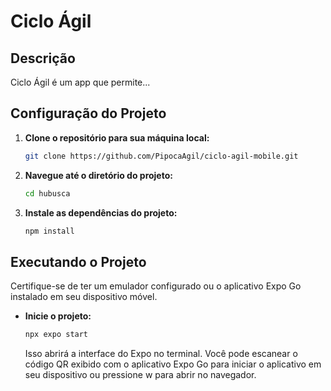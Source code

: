 # Ciclo Ágil

 ## Descrição
Ciclo Ágil é um app que permite...

## Configuração do Projeto

1. **Clone o repositório para sua máquina local:**

    ```bash
    git clone https://github.com/PipocaAgil/ciclo-agil-mobile.git
    ```

2. **Navegue até o diretório do projeto:**

    ```bash
    cd hubusca
    ```

3. **Instale as dependências do projeto:**

    ```bash
    npm install
    ```

## Executando o Projeto

Certifique-se de ter um emulador configurado ou o aplicativo Expo Go instalado em seu dispositivo móvel.

- **Inicie o projeto:**

    ```bash
    npx expo start
    ```

    Isso abrirá a interface do Expo no terminal. Você pode escanear o código QR exibido com o aplicativo Expo Go para iniciar o aplicativo em seu dispositivo ou pressione w para abrir no navegador.
